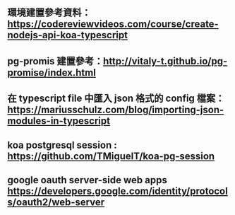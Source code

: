 
## 環境建置參考資料：<https://codereviewvideos.com/course/create-nodejs-api-koa-typescript>
## pg-promis 建置參考：<http://vitaly-t.github.io/pg-promise/index.html>
## 在 typescript file 中匯入 json 格式的 config 檔案：<https://mariusschulz.com/blog/importing-json-modules-in-typescript>
## koa postgresql session : <https://github.com/TMiguelT/koa-pg-session>
## google oauth server-side web apps <https://developers.google.com/identity/protocols/oauth2/web-server>